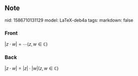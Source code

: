 ## Note
nid: 1586710131129
model: LaTeX-deb4a
tags: 
markdown: false

### Front
$|z \cdot w|=\cdots(z, w \in \mathbb{C})$

### Back
$|z \cdot w|=|z| \cdot|w|(z, w \in \mathbb{C})$
